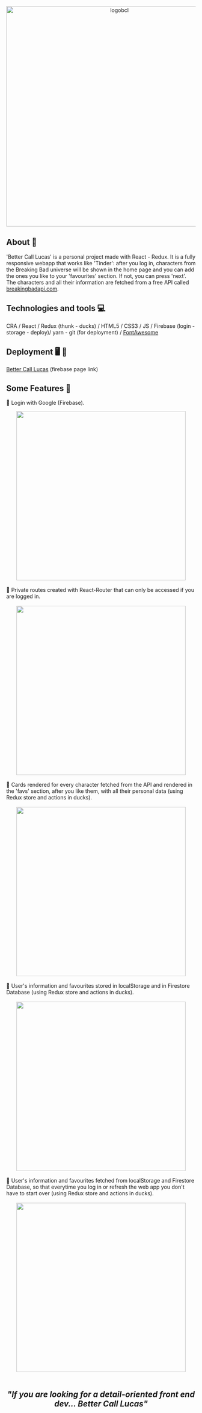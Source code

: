 <div align="center">
<img width="586" alt="logobcl" src="https://user-images.githubusercontent.com/87493125/137629834-bdbcc3da-e016-4600-9a13-bed2788d16bc.png">

</div>

## About 📝
'Better Call Lucas' is a personal project made with React - Redux. It is a fully responsive webapp that works like 'Tinder': after you log in, characters from the Breaking Bad universe will be shown in the home page and you can add the ones you like to your 'favourites' section. If not, you can press 'next'. The characters and all their information are fetched from a free API called <a href="https://www.breakingbadapi.com/">breakingbadapi.com</a>.  

## Technologies and tools :computer:
CRA / React / Redux (thunk - ducks) / HTML5 / CSS3 / JS / Firebase (login - storage - deploy)/ yarn - git (for deployment) / <a href="https://fontawesome.com/">FontAwesome</a>

## Deployment 🖥️ 📲
<a href="https://bettercalllucas-af50c.web.app/">Better Call Lucas</a> (firebase page link)

## Some Features 🔧
📌 Login with Google (Firebase). <br> 
<div align="center">
<img width="450" src="https://user-images.githubusercontent.com/87493125/137630979-d016d7a6-6d2b-4ff8-b978-078158f1859e.gif">
</div>

<br>
📌 Private routes created with React-Router that can only be accessed if you are logged in. <br><br>
<div align="center">
<img width="450" src="https://user-images.githubusercontent.com/87493125/137631301-5ec18722-a42a-4d4b-afb5-e319f76c1bb2.gif">
</div>
<br>
📌 Cards rendered for every character fetched from the API and rendered in the 'favs' section, after you like them, with all their personal data (using Redux store and actions in ducks). <br><br>
<div align="center">
<img width="450" src="https://user-images.githubusercontent.com/87493125/137632443-f2f0ee23-0e43-4344-99a4-48a073328277.gif">
</div>
<br>
📌 User's information and favourites stored in localStorage and in Firestore Database (using Redux store and actions in ducks). <br><br>
<div align="center">
<img width="450" src="https://user-images.githubusercontent.com/87493125/137633199-3969fcaa-bde2-424a-be86-308bc3d4ed9d.gif">
</div>
<br>
📌 User's information and favourites fetched from localStorage and Firestore Database, so that everytime you log in or refresh the web app you don't have to start over (using Redux store and actions in ducks).<br><br>
<div align="center">
<img width="450" src="https://user-images.githubusercontent.com/87493125/137633335-d55a2ec3-b998-4f4b-b9ce-24f2ff9a9560.gif">
</div>
<br>

<div align="center">
  <h2><i>"If you are looking for a detail-oriented front end dev... Better Call Lucas"</i></h2>
</div>
